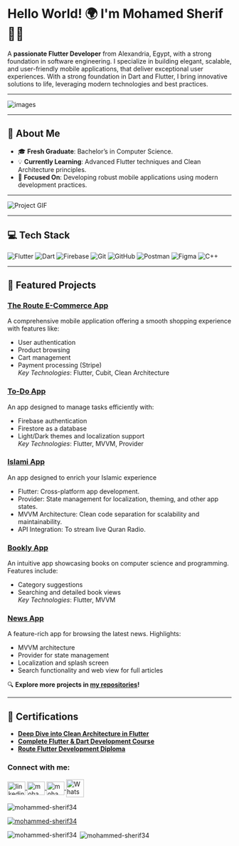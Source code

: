 # Hello World! 🌍 I'm Mohamed Sherif 👋🏼  
A **passionate Flutter Developer** from Alexandria, Egypt, with a strong foundation in software engineering. I specialize in building elegant, scalable, and user-friendly mobile applications, that deliver exceptional user experiences. With a strong foundation in Dart and Flutter, I bring innovative solutions to life, leveraging modern technologies and best practices. 

---
![images](https://github.com/user-attachments/assets/f1698c2c-adf8-406f-b9ad-8b0c0061ffb5)

---

## 🌟 About Me  
- 🎓 **Fresh Graduate**: Bachelor’s in Computer Science.  
- 💡 **Currently Learning**: Advanced Flutter techniques and Clean Architecture principles.  
- 🚀 **Focused On**: Developing robust mobile applications using modern development practices.  


---



<img alt="Project GIF" src="https://user-images.githubusercontent.com/16265425/207836953-763fc4de-da14-4ee5-ba25-7905ab7464e8.gif" />  

--- 

## 💻 Tech Stack  
![Flutter](https://img.shields.io/badge/Flutter-%2302569B.svg?style=for-the-badge&logo=flutter&logoColor=white) ![Dart](https://img.shields.io/badge/Dart-%230175C2.svg?style=for-the-badge&logo=dart&logoColor=white) ![Firebase](https://img.shields.io/badge/Firebase-%23FFCA28.svg?style=for-the-badge&logo=firebase&logoColor=white) ![Git](https://img.shields.io/badge/Git-%23F05033.svg?style=for-the-badge&logo=git&logoColor=white) ![GitHub](https://img.shields.io/badge/GitHub-%23181717.svg?style=for-the-badge&logo=github&logoColor=white) ![Postman](https://img.shields.io/badge/Postman-%23FF6C37.svg?style=for-the-badge&logo=postman&logoColor=white) ![Figma](https://img.shields.io/badge/Figma-%23F24E1E.svg?style=for-the-badge&logo=figma&logoColor=white) ![C++](https://img.shields.io/badge/C%2B%2B-%2300599C.svg?style=for-the-badge&logo=c%2B%2B&logoColor=white)


---

## 🚀 Featured Projects  

### **[The Route E-Commerce App](https://github.com/mohammed-sherif34/e_commerce_app.git)**  
A comprehensive mobile application offering a smooth shopping experience with features like:  
- User authentication  
- Product browsing  
- Cart management  
- Payment processing (Stripe)  
*Key Technologies*: Flutter, Cubit, Clean Architecture  
### **[To-Do App](https://github.com/mohammed-sherif34/todo_app.git)**  
An app designed to manage tasks efficiently with:  
- Firebase authentication  
- Firestore as a database  
- Light/Dark themes and localization support  
*Key Technologies*: Flutter, MVVM, Provider  
### **[Islami App ](https://github.com/mohammed-sherif34/islami_app.git)**  
An app designed to enrich your Islamic experience  

- Flutter: Cross-platform app development.
- Provider: State management for localization, theming, and other app states.
- MVVM Architecture: Clean code separation for scalability and maintainability.
- API Integration: To stream live Quran Radio.

### **[Bookly App](https://github.com/mohammed-sherif34/bookly-app.git)**  
An intuitive app showcasing books on computer science and programming. Features include:  
- Category suggestions  
- Searching and detailed book views  
*Key Technologies*: Flutter, MVVM  

### **[News App](https://github.com/mohammed-sherif34/news_app.git)**  
A feature-rich app for browsing the latest news. Highlights:  
- MVVM architecture  
- Provider for state management  
- Localization and splash screen  
- Search functionality and web view for full articles  



🔍 **Explore more projects in [my repositories](https://github.com/mohammed-sherif34?tab=repositories)!**  

---

## 🌟 Certifications  
- **[Deep Dive into Clean Architecture in Flutter](https://www.udemy.com/certificate/UC-000d594c-720b-4d91-bf71-eb54f6864ccb/)**  
- **[Complete Flutter & Dart Development Course](https://www.udemy.com/certificate/UC-5bd5d3c4-413f-4885-822e-d3b9ec6268aa/)**
-  **[Route Flutter Development Diploma](https://drive.google.com/drive/folders/1lpJN6JJitS4uAtHxSpPqLaG3zTROKFq0)**  

<h3 align="left">Connect with me:</h3>
<a href="https://linkedin.com/in/linkedin.com/in/mohammed-sherif-b78525246" target="blank">
  <img align="center" src="https://raw.githubusercontent.com/rahuldkjain/github-profile-readme-generator/master/src/images/icons/Social/linked-in-alt.svg" alt="linkedin.com/in/mohammed-sherif-b78525246" height="30" width="40" />
</a>
<a href="https://codeforces.com/profile/mohammedshereef342002" target="blank">
  <img align="center" src="https://raw.githubusercontent.com/rahuldkjain/github-profile-readme-generator/master/src/images/icons/Social/codeforces.svg" alt="mohammedshereef342002" height="30" width="40" />
</a>
<a href="https://www.leetcode.com/mohammedshereef342002" target="blank">
  <img align="center" src="https://raw.githubusercontent.com/rahuldkjain/github-profile-readme-generator/master/src/images/icons/Social/leet-code.svg" alt="mohammedshereef342002" height="30" width="40" />
</a>
<a href="https://wa.me/201203058670" target="_blank" rel="noreferrer">
  <img align="center" src="https://upload.wikimedia.org/wikipedia/commons/6/6b/WhatsApp.svg" alt="WhatsApp" width="40" height="40" />
</a>


<p align="left"> <img src="https://komarev.com/ghpvc/?username=mohammed-sherif34&label=Profile%20views&color=0e75b6&style=flat" alt="mohammed-sherif34" /> </p>

<p align="left"> <a href="https://github.com/ryo-ma/github-profile-trophy"><img src="https://github-profile-trophy.vercel.app/?username=mohammed-sherif34" alt="mohammed-sherif34" /></a> </p>



<p><img align="left" src="https://github-readme-stats.vercel.app/api/top-langs?username=mohammed-sherif34&show_icons=true&locale=en&layout=compact" alt="mohammed-sherif34" /></p>

<p>&nbsp;<img align="center" src="https://github-readme-stats.vercel.app/api?username=mohammed-sherif34&show_icons=true&locale=en" alt="mohammed-sherif34" /></p>


